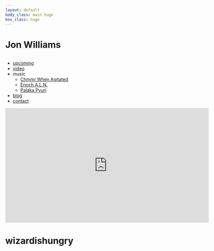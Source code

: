 ```yaml
---
layout: default 
body_class: main huge
box_class: huge
---
```

<h1>Jon Williams</h1>
<ul style="float:left" class="root">
  <li><a class="upcoming" href="upcoming.html">upcoming</a></li>

  <li><a class="video" href="media.html">video</a></li>

  <li>music
    <ul class="less">
        <li><a href="http://chmmrwhenagitated.com/">Chmmr When Agitated</a></li>
        <li><a href="http://soundcloud.com/enoch-aln">Enoch A.L.N.</a></li>
        <li class="less"><a href="http://soundcloud.com/wizardishungry/palaka-pyuri-crest-jewel-mix">Palaka Pyuri</a></li>
    </ul>
  </li>

  <li><a class="blog" href="http://jonwillia.ms/">blog</a></li>

  <li><a class="contact" href="mailto:jon@wizardishungry.com">contact</a></li>

</ul>
<iframe src="http://player.vimeo.com/video/14577337?color=46a856" width="640" height="360" frameborder="0"> </iframe>
<h1>wizardishungry</h1>
